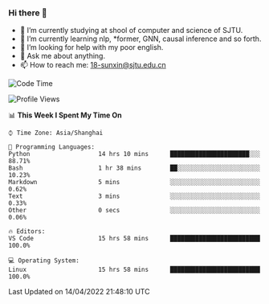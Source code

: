 ### Hi there 👋

<!--
**sunxin000/sunxin000** is a ✨ _special_ ✨ repository because its `README.md` (this file) appears on your GitHub profile.

Here are some ideas to get you started:

- 🔭 I’m currently working on ...
- 🌱 I’m currently learning ...
- 👯 I’m looking to collaborate on ...
- 🤔 I’m looking for help with ...
- 💬 Ask me about ...
- 📫 How to reach me: ...
- 😄 Pronouns: ...
- ⚡ Fun fact: ...
-->
- 🏫 I’m currently studying at shool of computer and science of SJTU.
- 🌱 I’m currently learning nlp, \*former, GNN, causal inference and so forth.
- 🤔 I’m looking for help with my poor english.
- 💬 Ask me about anything.
- 📫 How to reach me: 18-sunxin@sjtu.edu.cn
<!--START_SECTION:waka-->
![Code Time](http://img.shields.io/badge/Code%20Time-154%20hrs%2037%20mins-blue)

![Profile Views](http://img.shields.io/badge/Profile%20Views-8-blue)

📊 **This Week I Spent My Time On** 

```text
⌚︎ Time Zone: Asia/Shanghai

💬 Programming Languages: 
Python                   14 hrs 10 mins      ██████████████████████░░░   88.71% 
Bash                     1 hr 38 mins        ██░░░░░░░░░░░░░░░░░░░░░░░   10.23% 
Markdown                 5 mins              ░░░░░░░░░░░░░░░░░░░░░░░░░   0.62% 
Text                     3 mins              ░░░░░░░░░░░░░░░░░░░░░░░░░   0.33% 
Other                    0 secs              ░░░░░░░░░░░░░░░░░░░░░░░░░   0.06%

🔥 Editors: 
VS Code                  15 hrs 58 mins      █████████████████████████   100.0%

💻 Operating System: 
Linux                    15 hrs 58 mins      █████████████████████████   100.0%

```


 Last Updated on 14/04/2022 21:48:10 UTC
<!--END_SECTION:waka-->
